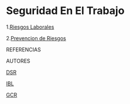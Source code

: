 # Seguridad En El Trabajo

1.[Riesgos Laborales](Riesgos_Laborales.md)

2.[Prevencion de Riesgos](Prevencion_De_Riesgos.md)



REFERENCIAS



AUTORES

[DSR](https://github.com/JohnDSil)


[IBL](https://github.com/IvanBL8)


[GCR](https://github.com/Guille98-ASIR)
